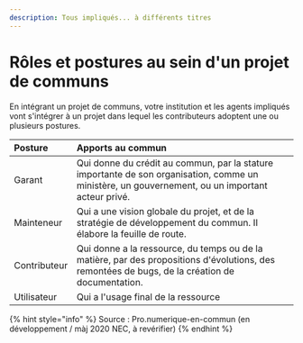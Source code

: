 ```yaml
---
description: Tous impliqués... à différents titres
---
```


# Rôles et postures au sein d'un projet de communs

En intégrant un projet de communs, votre institution et les agents impliqués vont s'intégrer à un projet dans lequel les contributeurs adoptent une ou plusieurs postures.

| **Posture** | **Apports au commun** |
| :--- | :--- |
| Garant | Qui donne du crédit au commun, par la stature importante de son organisation, comme un ministère, un gouvernement, ou un important acteur privé. |
| Mainteneur | Qui a une vision globale du projet, et de la stratégie de développement du commun. Il élabore la feuille de route. |
| Contributeur | Qui donne a la ressource, du temps ou de la matière, par des propositions d'évolutions, des remontées de bugs, de la création de documentation. |
| Utilisateur | Qui a l'usage final de la ressource |



{% hint style="info" %}
Source : Pro.numerique-en-commun \(en développement / màj 2020 NEC, à revérifier\)
{% endhint %}


